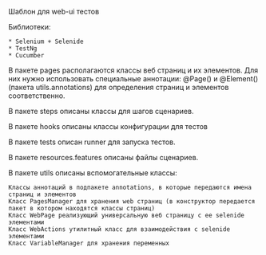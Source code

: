 Шаблон для web-ui тестов

Библиотеки:

    * Selenium + Selenide
    * TestNg
    * Cucumber
В пакете pages располагаются классы веб страниц и их элементов.
Для них нужно использовать специальные аннотации: @Page() и @Element() (пакета utils.annotations) для 
определения страниц и элементов соответственно.

В пакете steps описаны классы для шагов сценариев.

В пакете hooks описаны классы конфигурации для тестов

В пакете tests описан runner для запуска тестов.

В пакете resources.features описаны файлы сценариев.

В пакете utils описаны вспомогательные классы:

    Классы аннотаций в подпакете annotations, в которые передаются имена страниц и элементов
    Класс PagesManager для хранения web страниц (в конструктор передается пакет в котором находятся классы страниц)
    Класс WebPage реализующий универсальную веб страницу с ее selenide элементами
    Класс WebActions утилитный класс для взаимодействия с selenide элементами
    Класс VariableManager для хранения переменных
